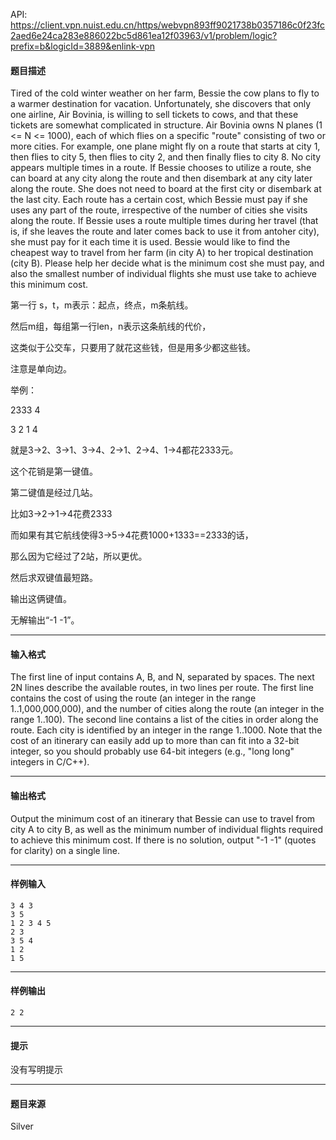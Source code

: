 API: https://client.vpn.nuist.edu.cn/https/webvpn893ff9021738b0357186c0f23fc2aed6e24ca283e886022bc5d861ea12f03963/v1/problem/logic?prefix=b&logicId=3889&enlink-vpn

#### 题目描述

Tired of the cold winter weather on her farm, Bessie the cow plans to fly to a warmer destination for vacation. Unfortunately, she discovers that only one airline, Air Bovinia, is willing to sell tickets to cows, and that these tickets are somewhat complicated in structure. Air Bovinia owns N planes (1 <= N <= 1000), each of which flies on a specific "route" consisting of two or more cities. For example, one plane might fly on a route that starts at city 1, then flies to city 5, then flies to city 2, and then finally flies to city 8. No city appears multiple times in a route. If Bessie chooses to utilize a route, she can board at any city along the route and then disembark at any city later along the route. She does not need to board at the first city or disembark at the last city. Each route has a certain cost, which Bessie must pay if she uses any part of the route, irrespective of the number of cities she visits along the route. If Bessie uses a route multiple times during her travel (that is, if she leaves the route and later comes back to use it from antoher city), she must pay for it each time it is used. Bessie would like to find the cheapest way to travel from her farm (in city A) to her tropical destination (city B). Please help her decide what is the minimum cost she must pay, and also the smallest number of individual flights she must use take to achieve this minimum cost.  

第一行 s，t，m表示：起点，终点，m条航线。

然后m组，每组第一行len，n表示这条航线的代价， 

这类似于公交车，只要用了就花这些钱，但是用多少都这些钱。 

注意是单向边。

举例： 

2333 4 

3 2 1 4 

就是3->2、3->1、3->4、2->1、2->4、1->4都花2333元。

这个花销是第一键值。 

第二键值是经过几站。

比如3->2->1->4花费2333 

而如果有其它航线使得3->5->4花费1000+1333==2333的话， 

那么因为它经过了2站，所以更优。

然后求双键值最短路。 

输出这俩键值。

无解输出“-1 -1”。

---

#### 输入格式

The first line of input contains A, B, and N, separated by spaces. The next 2N lines describe the available routes, in two lines per route. The first line contains the cost of using the route (an integer in the range 1..1,000,000,000), and the number of cities along the route (an integer in the range 1..100). The second line contains a list of the cities in order along the route. Each city is identified by an integer in the range 1..1000. Note that the cost of an itinerary can easily add up to more than can fit into a 32-bit integer, so you should probably use 64-bit integers (e.g., "long long" integers in C/C++).  

---

#### 输出格式

Output the minimum cost of an itinerary that Bessie can use to travel from city A to city B, as well as the minimum number of individual flights required to achieve this minimum cost. If there is no solution, output "-1 -1" (quotes for clarity) on a single line.  

---

#### 样例输入
```
3 4 3
3 5
1 2 3 4 5
2 3
3 5 4
1 2
1 5

```

---

#### 样例输出
```
2 2
```

---

#### 提示

没有写明提示

---

#### 题目来源

Silver